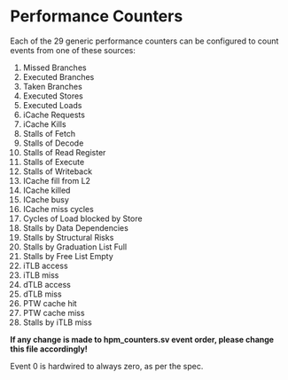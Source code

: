 # Performance Counters

Each of the 29 generic performance counters can be configured to count events from one of these sources:

1. Missed Branches
2. Executed Branches
3. Taken Branches
4. Executed Stores
5. Executed Loads
6. iCache Requests
7. iCache Kills
8. Stalls of Fetch
9. Stalls of Decode
10. Stalls of Read Register
11. Stalls of Execute
12. Stalls of Writeback
13. ICache fill from L2
14. ICache killed 
15. ICache busy
16. ICache miss cycles
17. Cycles of Load blocked by Store
18. Stalls by Data Dependencies
19. Stalls by Structural Risks
20. Stalls by Graduation List Full
21. Stalls by Free List Empty
22. iTLB access
23. iTLB miss
24. dTLB access
25. dTLB miss
26. PTW cache hit
27. PTW cache miss
28. Stalls by iTLB miss

**If any change is made to hpm_counters.sv event order, please change this file accordingly!**

Event 0 is hardwired to always zero, as per the spec.
